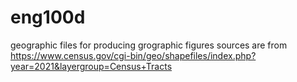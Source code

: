 # eng100d
geographic files for producing grographic figures
sources are from https://www.census.gov/cgi-bin/geo/shapefiles/index.php?year=2021&layergroup=Census+Tracts
